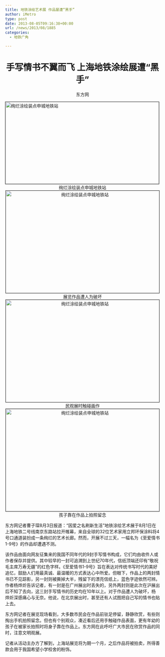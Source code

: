 ```yaml
---
title: 地铁涂绘艺术展 作品屡遭“黑手”
author: iMetro
type: post
date: 2013-08-05T09:16:38+00:00
url: /news/2013/08/1885
categories:
  - 地铁广角

---
```

<h1 style="text-align: center;">
  手写情书不翼而飞 上海地铁涂绘展遭“黑手”
</h1>

<p style="text-align: center;">
  东方网
</p>

<img class="aligncenter" src="http://i1.hexunimg.cn/2013-08-03/156769977.jpg" alt="绚烂涂绘装点申城地铁站" width="500" height="266" border="1" /> 

<div align="center">
  <span>绚烂涂绘装点申城地铁站</span>
</div>

<div align="center">
  <img src="http://i2.hexunimg.cn/2013-08-03/156769978.jpg" alt="绚烂涂绘装点申城地铁站" width="500" height="332" border="1" />
</div>

<div align="center">
  <span>展览作品遭人为破坏</span>
</div>

<div align="center">
  <img src="http://i9.hexunimg.cn/2013-08-03/156769979.jpg" alt="绚烂涂绘装点申城地铁站" width="500" height="332" border="1" />
</div>

<div align="center">
  <span>民观展时触碰画作</span>
</div>

<div align="center">
  <img src="http://i2.hexunimg.cn/2013-08-03/156769980.jpg" alt="绚烂涂绘装点申城地铁站" width="500" height="332" border="1" />
</div>

<div align="center">
  <span>孩子靠在作品上拍照留念</span>
</div>

东方网记者曹子琛8月3日报道：“因爱之名刷新生活”地铁涂绘艺术展于8月1日在上海地铁二号线南京东路站拉开帷幕，来自全球的32位艺术家用立邦环保涂料将4号口通道装扮成一条绚烂的艺术长廊。然而，开展不过三天，一幅名为《至爱情书1-9号》的作品却遭遇不测。

该作品由面向网友征集来的我国不同年代的9封手写情书构成，它们均由收件人或作者保存并提供。其中较早的一封可追溯到上世纪70年代，信纸顶端还印有“敬祝毛主席万寿无疆”的红色字样。《至爱情书1-9号》旨在表达对传统书写时代的美好追忆，鼓励人们用最真诚、最温暖的方式表达心中所爱。但眼下，作品上的两封情书已不见踪影，另一封则被撕掉大半，残留下的漂亮信纸上，蓝色字迹依然可辨。作者杨烨炘告诉记者，有一封是在广州展出时丢失的，另外两封则是此次在沪展出后不知了去向，这三封手写情书的历史均在10年以上。对于作品遭人为破坏，杨烨炘深感痛心与无奈。他说，在北京展出时，甚至还有人试图把自己写的情书也贴上去。

东方网记者在展览现场看到，大多数市民会在作品前驻足停留，静静欣赏，有些则掏出手机拍照留念。但也有个别观众，凑近看后还用手触碰作品表面，更有年幼的孩子在被家长拍照时将身子靠在作品上。东方网在此呼吁广大市民在欣赏作品的同时，注意文明观展。

记者从活动主办方了解到，上海站展览将为期一个月，之后作品将被拍卖，所得善款会用于我国希望小学校舍的粉饰。